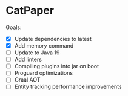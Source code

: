 # CatPaper

Goals:

- [x] Update dependencies to latest
- [x] Add memory command
- [ ] Update to Java 19
- [ ] Add linters
- [ ] Compiling plugins into jar on boot
- [ ] Proguard optimizations
- [ ] Graal AOT
- [ ] Entity tracking performance improvements
